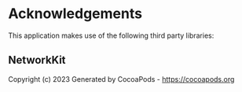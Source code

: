 # Acknowledgements
This application makes use of the following third party libraries:

## NetworkKit

Copyright (c) 2023
Generated by CocoaPods - https://cocoapods.org
